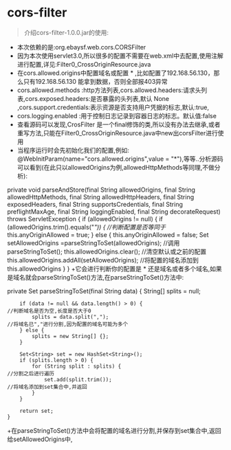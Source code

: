 # cors-filter

>介绍cors-filter-1.0.0.jar的使用:
 + 本次依赖的是:org.ebaysf.web.cors.CORSFilter
 + 因为本次使用servlet3.0,所以很多的配置不需要在web.xml中去配置,使用注解进行配置,详见:Filter0_CrossOriginResource.java
 + 在cors.allowed.origins中配置域名或配置 * ,比如配置了192.168.56.130，那么只有192.168.56.130 能拿到数据，否则全部报403异常
 + cors.allowed.methods :http方法列表,cors.allowed.headers:请求头列表,cors.exposed.headers:是否暴露的头列表,默认 None ,cors.support.credentials:表示资源是否支持用户凭据的标志,默认:true,
 + cors.logging.enabled :用于控制日志记录到容器日志的标志。默认值:false
 + 查看源码可以发现,CrosFilter 是一个final修饰的类,所以没有办法去继承,或者重写方法,只能在Filter0_CrossOriginResource.java中new出corsFilter进行使用
 + 当程序运行时会先初始化我们的配置,例如: @WebInitParam(name="cors.allowed.origins",value = "*"),等等..分析源码可以看到(在此只以allowedOrigins为例,allowedHttpMethods等同理,不做分析):

private void parseAndStore(final String allowedOrigins,
            final String allowedHttpMethods, final String allowedHttpHeaders,
            final String exposedHeaders, final String supportsCredentials,
            final String preflightMaxAge, final String loggingEnabled,
            final String decorateRequest)
            throws ServletException {
        if (allowedOrigins != null) {
            if (allowedOrigins.trim().equals("*")) {                              //判断配置是否等同于*
                this.anyOriginAllowed = true;
            } else {
                this.anyOriginAllowed = false;
                Set<String> setAllowedOrigins =parseStringToSet(allowedOrigins);  //调用parseStringToSet();
                this.allowedOrigins.clear();                                      //清空默认或之前的配置
                this.allowedOrigins.addAll(setAllowedOrigins);                    //将配置的域名添加到this.allowedOrigins
            }
        }
+它会进行判断你的配置是 * 还是域名或者多个域名,如果是域名就会parseStringToSet()方法,在parseStringToSet()方法中:

private Set<String> parseStringToSet(final String data) {
        String[] splits = null;

        if (data != null && data.length() > 0) {                                  //判断域名是否为空,长度是否大于0
            splits = data.split(",");                                             //将域名已","进行分割,因为配置的域名可能为多个
        } else {
            splits = new String[] {};
        }

        Set<String> set = new HashSet<String>();
        if (splits.length > 0) {
            for (String split : splits) {                                          //分割之后进行遍历
                set.add(split.trim());                                             //将域名添加到set集合中,并返回
            }
        }

        return set;
    }
+在parseStringToSet()方法中会将配置的域名进行分割,并保存到set集合中,返回给setAllowedOrigins中,
